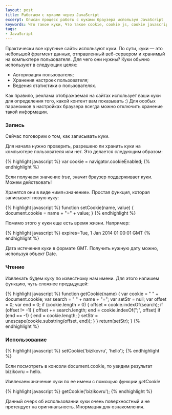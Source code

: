 ```yaml
---
layout: post
title: Работаем с куками через JavaScript
excerpt: Описан процесс работы с куками браузера используя JavaScript
keywords: Что такое куки, Что такое cookie, cookie js, cookie javascript, запись cookie в javascript, чтение cookie в javascript
tags:
- JavaScript
---
```


Практически все крупные сайты используют куки. По сути, куки — это небольшой фрагмент данных, отправленный веб-сервером и хранимый на компьютере пользователя. Для чего они нужны? Куки обычно используют в следующих целях:

<ul>
<li>Авторизация пользователя;</li>
<li>Хранения настроек пользователя;</li>
<li>Ведения статистики о пользователях.</li>
</ul>

Как правило, реклама отображаемая на сайтах использует ваши куки для определения того, какой контент вам показывать :) Для особых параноиков в настройках браузера всегда можно отключить хранение такой информации.

### Запись

Сейчас поговорим о том, как записывать куки.

Для начала нужно проверить, разрешено ли хранить куки на компьютере пользователя или нет. Это делается следующим образом:

{% highlight javascript %}
var cookie = navigator.cookieEnabled;
{% endhighlight %}

Если получаем значение *true*, значит браузер поддерживает куки. Можем действовать!

Хранятся они в виде «имя=значение». Простая функция, которая записывает новую куку:

{% highlight javascript %}
function setCookie(name, value) {
    document.cookie = name + "=" + value;
}
{% endhighlight %}

Помимо этого у куки еще есть время жизни. Например:

{% highlight javascript %}
expires=Tue, 1 Jan 2014 01:00:01 GMT
{% endhighlight %}

Дата истечения куки в формате GMT. Получить нужную дату можно, используя объект Date.

### Чтение

Извлекать будем куку по известному нам имени. Для этого напишем функцию, чуть сложнее предыдущей:

{% highlight javascript %}
function getCookie(name) {
        var cookie = " " + document.cookie;
        var search = " " + name + "=";
        var setStr = null;
        var offset = 0;
        var end = 0;
        if (cookie.length > 0) {
            offset = cookie.indexOf(search);
            if (offset != -1) {
                offset += search.length;
                end = cookie.indexOf(";", offset)
                if (end == -1) {
                    end = cookie.length;
                }
                setStr = unescape(cookie.substring(offset, end));
            }
        }
        return(setStr);
    }
{% endhighlight %}

### Использование

{% highlight javascript %}
setCookie('bizikovru', 'hello');
{% endhighlight %}

Если посмотреть в консоли <span class="file">document.cookie</span>, то увидим результат bizikovru = hello.

Извлекаем значение куки по ее имени с помощью функции *getCookie*

{% highlight javascript %}
getCookie('bizikovru');
{% endhighlight %}

Данный очерк об использовании куки очень поверхностный и не претендует на оригинальность. Инормация для ознакомления.
